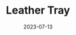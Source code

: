 ---
title: "Leather Tray"
date: "2023-07-13"
type: "leather"
images:
 - "/images/leather/leather-tray1.jpg"
 - "/images/leather/leather-tray2.jpg"
thumbnail: "/images/leather/leather-tray1.jpg"
---